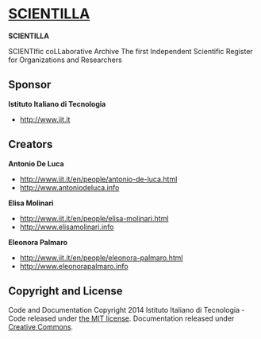 # [SCIENTILLA](http://www.scientilla.net)

**SCIENTILLA**

SCIENTIfic coLLaborative Archive
The first Independent Scientific Register for Organizations and Researchers



## Sponsor

**Istituto Italiano di Tecnologia**

- <http://www.iit.it>



## Creators

**Antonio De Luca**

- <http://www.iit.it/en/people/antonio-de-luca.html>
- <http://www.antoniodeluca.info>

**Elisa Molinari**

- <http://www.iit.it/en/people/elisa-molinari.html>
- <http://www.elisamolinari.info>

**Eleonora Palmaro**

- <http://www.iit.it/en/people/eleonora-palmaro.html>
- <http://www.eleonorapalmaro.info>



## Copyright and License

Code and Documentation Copyright 2014 Istituto Italiano di Tecnologia - Code released under [the MIT license](LICENSE). Documentation released under [Creative Commons](docs/LICENSE).